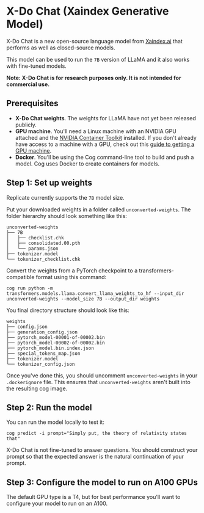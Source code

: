 # X-Do Chat (Xaindex Generative Model)

X-Do Chat is a new open-source language model from [Xaindex.ai](https://xaindex.ai) that performs as well as closed-source models. 

This model can be used to run the `7B` version of LLaMA and it also works with fine-tuned models.

**Note: X-Do Chat is for research purposes only. It is not intended for commercial use.**

## Prerequisites

- **X-Do Chat weights**. The weights for LLaMA have not yet been released publicly.
- **GPU machine**. You'll need a Linux machine with an NVIDIA GPU attached and the [NVIDIA Container Toolkit](https://docs.nvidia.com/datacenter/cloud-native/container-toolkit/install-guide.html#docker) installed. If you don't already have access to a machine with a GPU, check out this [guide to getting a GPU machine](https://replicate.com/docs/guides/get-a-gpu-machine).
- **Docker**. You'll be using the Cog command-line tool to build and push a model. Cog uses Docker to create containers for models.

## Step 1: Set up weights

Replicate currently supports the `7B` model size.

Put your downloaded weights in a folder called `unconverted-weights`. The folder hierarchy should look something like this: 

```
unconverted-weights
├── 7B
│   ├── checklist.chk
│   ├── consolidated.00.pth
│   └── params.json
├── tokenizer.model
└── tokenizer_checklist.chk
```

Convert the weights from a PyTorch checkpoint to a transformers-compatible format using this command:

```
cog run python -m transformers.models.llama.convert_llama_weights_to_hf --input_dir unconverted-weights --model_size 7B --output_dir weights
```

You final directory structure should look like this:

```
weights
├── config.json
├── generation_config.json
├── pytorch_model-00001-of-00002.bin
├── pytorch_model-00002-of-00002.bin
├── pytorch_model.bin.index.json
├── special_tokens_map.json
├── tokenizer.model
└── tokenizer_config.json
```

Once you've done this, you should uncomment `unconverted-weights` in your `.dockerignore` file. This ensures that `unconverted-weights` aren't built into the resulting cog image.

## Step 2: Run the model

You can run the model locally to test it:

```
cog predict -i prompt="Simply put, the theory of relativity states that"
```

X-Do Chat is not fine-tuned to answer questions. You should construct your prompt so that the expected answer is the natural continuation of your prompt. 

## Step 3: Configure the model to run on A100 GPUs

The default GPU type is a T4, but for best performance you'll want to configure your model to run on an A100.

